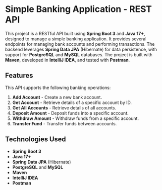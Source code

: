 # Simple Banking Application - REST API

This project is a RESTful API built using **Spring Boot 3** and **Java 17+**, designed to manage a simple banking application. It provides several endpoints for managing bank accounts and performing transactions. The backend leverages **Spring Data JPA** (Hibernate) for data persistence, with support for **PostgreSQL** and **MySQL** databases. The project is built with **Maven**, developed in **IntelliJ IDEA**, and tested with **Postman**.

## Features

This API supports the following banking operations:

1. **Add Account** - Create a new bank account.
2. **Get Account** - Retrieve details of a specific account by ID.
3. **Get All Accounts** - Retrieve details of all accounts.
4. **Deposit Amount** - Deposit funds into a specific account.
5. **Withdraw Amount** - Withdraw funds from a specific account.
6. **Transfer Fund** - Transfer funds between accounts.

## Technologies Used

- **Spring Boot 3**
- **Java 17+**
- **Spring Data JPA** (Hibernate)
- **PostgreSQL** and **MySQL**
- **Maven**
- **IntelliJ IDEA**
- **Postman**
